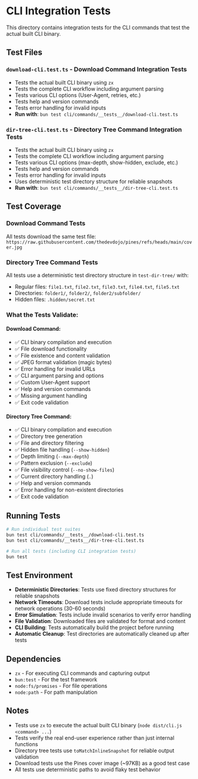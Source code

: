 # CLI Integration Tests

This directory contains integration tests for the CLI commands that test the actual built CLI binary.

## Test Files

### `download-cli.test.ts` - Download Command Integration Tests

- Tests the actual built CLI binary using `zx`
- Tests the complete CLI workflow including argument parsing
- Tests various CLI options (User-Agent, retries, etc.)
- Tests help and version commands
- Tests error handling for invalid inputs
- **Run with**: `bun test cli/commands/__tests__/download-cli.test.ts`

### `dir-tree-cli.test.ts` - Directory Tree Command Integration Tests

- Tests the actual built CLI binary using `zx`
- Tests the complete CLI workflow including argument parsing
- Tests various CLI options (max-depth, show-hidden, exclude, etc.)
- Tests help and version commands
- Tests error handling for invalid inputs
- Uses deterministic test directory structure for reliable snapshots
- **Run with**: `bun test cli/commands/__tests__/dir-tree-cli.test.ts`

## Test Coverage

### Download Command Tests

All tests download the same test file: `https://raw.githubusercontent.com/thedevdojo/pines/refs/heads/main/cover.jpg`

### Directory Tree Command Tests

All tests use a deterministic test directory structure in `test-dir-tree/` with:

- Regular files: `file1.txt`, `file2.txt`, `file3.txt`, `file4.txt`, `file5.txt`
- Directories: `folder1/`, `folder2/`, `folder2/subfolder/`
- Hidden files: `.hidden/secret.txt`

### What the Tests Validate:

#### Download Command:

- ✅ CLI binary compilation and execution
- ✅ File download functionality
- ✅ File existence and content validation
- ✅ JPEG format validation (magic bytes)
- ✅ Error handling for invalid URLs
- ✅ CLI argument parsing and options
- ✅ Custom User-Agent support
- ✅ Help and version commands
- ✅ Missing argument handling
- ✅ Exit code validation

#### Directory Tree Command:

- ✅ CLI binary compilation and execution
- ✅ Directory tree generation
- ✅ File and directory filtering
- ✅ Hidden file handling (`--show-hidden`)
- ✅ Depth limiting (`--max-depth`)
- ✅ Pattern exclusion (`--exclude`)
- ✅ File visibility control (`--no-show-files`)
- ✅ Current directory handling (`.`)
- ✅ Help and version commands
- ✅ Error handling for non-existent directories
- ✅ Exit code validation

## Running Tests

```bash
# Run individual test suites
bun test cli/commands/__tests__/download-cli.test.ts
bun test cli/commands/__tests__/dir-tree-cli.test.ts

# Run all tests (including CLI integration tests)
bun test
```

## Test Environment

- **Deterministic Directories**: Tests use fixed directory structures for reliable snapshots
- **Network Timeouts**: Download tests include appropriate timeouts for network operations (30-60 seconds)
- **Error Simulation**: Tests include invalid scenarios to verify error handling
- **File Validation**: Downloaded files are validated for format and content
- **CLI Building**: Tests automatically build the project before running
- **Automatic Cleanup**: Test directories are automatically cleaned up after tests

## Dependencies

- `zx` - For executing CLI commands and capturing output
- `bun:test` - For the test framework
- `node:fs/promises` - For file operations
- `node:path` - For path manipulation

## Notes

- Tests use `zx` to execute the actual built CLI binary (`node dist/cli.js <command> ...`)
- Tests verify the real end-user experience rather than just internal functions
- Directory tree tests use `toMatchInlineSnapshot` for reliable output validation
- Download tests use the Pines cover image (~97KB) as a good test case
- All tests use deterministic paths to avoid flaky test behavior
